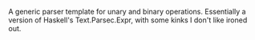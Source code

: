 A generic parser template for unary and binary operations. Essentially a version of Haskell's Text.Parsec.Expr, with some kinks I don't like ironed out.
